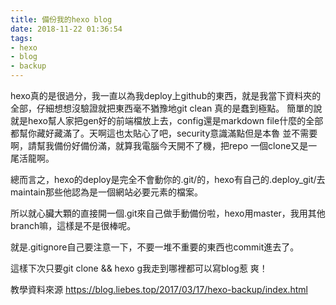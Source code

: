 ```yaml
---
title: 備份我的hexo blog
date: 2018-11-22 01:36:54
tags:
- hexo
- blog
- backup
---
```


hexo真的是很過分，我一直以為我deploy上github的東西，就是我當下資料夾的全部，仔細想想沒驗證就把東西毫不猶豫地git clean 真的是蠢到極點。
簡單的說就是hexo幫人家把gen好的前端檔放上去，config還是markdown file什麼的全部都幫你藏好藏滿了。天啊這也太貼心了吧，security意識滿點但是本魯
並不需要啊，請幫我備份好備份滿，就算我電腦今天開不了機，把repo 一個clone又是一尾活龍啊。

總而言之，hexo的deploy是完全不會動你的.git/的，hexo有自己的.deploy_git/去maintain那些他認為是一個網站必要元素的檔案。

所以就心臟大顆的直接開一個.git來自己做手動備份啦，hexo用master，我用其他branch嘛，這樣是不是很棒呢。

就是.gitignore自己要注意一下，不要一堆不重要的東西也commit進去了。

這樣下次只要git clone && hexo g我走到哪裡都可以寫blog惹 爽！

教學資料來源  https://blog.liebes.top/2017/03/17/hexo-backup/index.html
